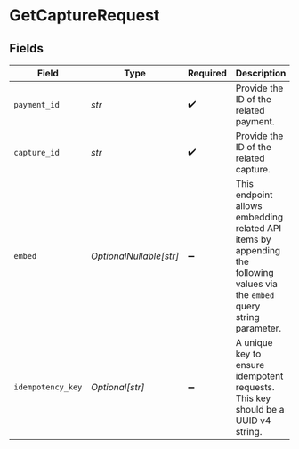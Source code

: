 # GetCaptureRequest


## Fields

| Field                                                                                                                      | Type                                                                                                                       | Required                                                                                                                   | Description                                                                                                                | Example                                                                                                                    |
| -------------------------------------------------------------------------------------------------------------------------- | -------------------------------------------------------------------------------------------------------------------------- | -------------------------------------------------------------------------------------------------------------------------- | -------------------------------------------------------------------------------------------------------------------------- | -------------------------------------------------------------------------------------------------------------------------- |
| `payment_id`                                                                                                               | *str*                                                                                                                      | :heavy_check_mark:                                                                                                         | Provide the ID of the related payment.                                                                                     | tr_5B8cwPMGnU                                                                                                              |
| `capture_id`                                                                                                               | *str*                                                                                                                      | :heavy_check_mark:                                                                                                         | Provide the ID of the related capture.                                                                                     | cpt_gVMhHKqSSRYJyPsuoPNFH                                                                                                  |
| `embed`                                                                                                                    | *OptionalNullable[str]*                                                                                                    | :heavy_minus_sign:                                                                                                         | This endpoint allows embedding related API items by appending the following values via the `embed` query string<br/>parameter. |                                                                                                                            |
| `idempotency_key`                                                                                                          | *Optional[str]*                                                                                                            | :heavy_minus_sign:                                                                                                         | A unique key to ensure idempotent requests. This key should be a UUID v4 string.                                           | 123e4567-e89b-12d3-a456-426                                                                                                |